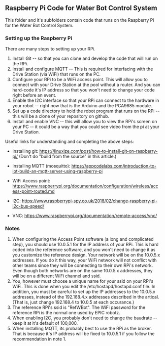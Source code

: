 ## Raspberry Pi Code for Water Bot Control System

This folder and it's subfolders contain code that runs on the
Raspberry Pi for the Water Bot Control System. 

### Setting up the Raspberry Pi

There are many steps to setting up your RPi.  
1. Install Git -- so that you can clone and develop the code that will run on the RPi.
2. Install and configure MQTT -- This is required for interfacing with the Drive Station (via WiFi) that runs on the PC.
3. Configure your RPi to be a WiFi access point.  This will allow you to connect with your Drive Station at the pool without a router.  And you can hard-code it's IP address so that you won't need to change your code right before an event.
4. Enable the I2C interface so that your RPi can connect to the hardware in your robot -- right now that is the Arduino and the PCA9685 module.
5. Set up a code directory to hold the robot program that runs on the RPi -- this will be a clone of your repository on github.
6. Install and enable VNC -- this will allow you to view the RPi's screen on your PC -- it could be a way that you could see video from the pi at your Drive Station.  

Useful links for understanding and completing the above steps:

- Installing git: 
    https://linuxize.com/post/how-to-install-git-on-raspberry-pi/ 
    (Don't do "build from the source" in this article.)

- Installing MQTT (mosquitto): https://appcodelabs.com/introduction-to-iot-build-an-mqtt-server-using-raspberry-pi

- WiFi Access point: https://www.raspberrypi.org/documentation/configuration/wireless/access-point-routed.md

- I2C: 
https://www.raspberrypi-spy.co.uk/2018/02/change-raspberry-pi-i2c-bus-speed/

- VNC: 
https://www.raspberrypi.org/documentation/remote-access/vnc/

### Notes
1. When configuring the Access Point software (a long and complicated step), you should use 10.0.5.1 for the IP address of your RPi.  This is hard coded into the reference software, and you won't need to change it as you customize the reference design.  Your network will be on the 10.0.5.x addresses. If you do it this way, your WiFi network will not conflict with other teams since they will be connecting to their own RPi's network.  Even though both networks are on the same 10.0.5.x addresses, they will be on a different WiFi channel and ssid.
2. You, however must choose a unique name for your ssid on your RPi's WiFi.  This is done when you edit the /etc/hostapd/hostapd.conf file.  In addition, you must be careful to set up the IP addresses to the 10.0.5.x addresses, instead of the 192.168.4.x addresses described in the artical. (That is, just change 192.168.4 to 10.0.5 at each occurance.)
3. The reference RPi's ssid is "RefWBot".  The WiFi password for the reference RPi is the normal one used by EPIC robotz. 
4. When enabling I2C, you probably don't need to change the baudrate -- keep it at it's default of 100,000.
5. When installing MQTT, its probably best to use the RPi as the broker.  That is because it's IP address will be fixed to 10.0.5.1 if you follow the recommendation in note 1.

